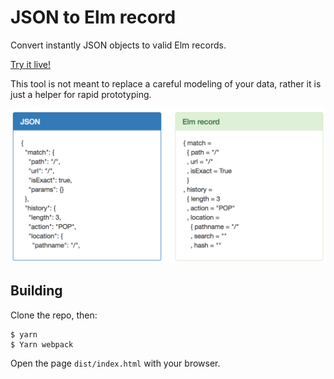 # JSON to Elm record

Convert instantly JSON objects to valid Elm records.

[Try it live!](https://pietro909.github.io/json-to-elm-record/dist/)

This tool is not meant to replace a careful modeling of your data,
 rather it is just a helper for rapid prototyping.

![Example](json-2-elm.png)

## Building

Clone the repo, then:

```
$ yarn
$ Yarn webpack
```

Open the page `dist/index.html` with your browser.


